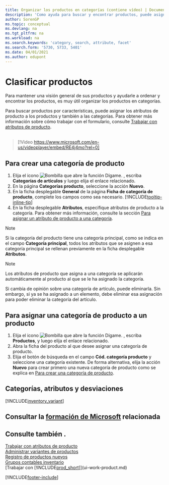 ```yaml
---
title: Organizar los productos en categorías (contiene vídeo) | Documentos de Microsoft
description: 'Como ayuda para buscar y encontrar productos, puede asignar atributos de producto y organizar los productos en categorías.'
author: SorenGP
ms.topic: conceptual
ms.devlang: na
ms.tgt_pltfrm: na
ms.workload: na
ms.search.keywords: 'category, search, attribute, facet'
ms.search.form: '5730, 5733, 5401'
ms.date: 04/01/2021
ms.author: edupont
---
```

# <a name="categorize-items"></a><a name="categorize-items"></a><a name="categorize-items"></a>Clasificar productos

Para mantener una visión general de sus productos y ayudarle a ordenar y encontrar los productos, es muy útil organizar los productos en categorías.

Para buscar productos por características, puede asignar los atributos de producto a los productos y también a las categorías. Para obtener más información sobre cómo trabajar con el formulario, consulte [Trabajar con atributos de producto](inventory-how-work-item-attributes.md).
<br><br>  

> [!Video https://www.microsoft.com/en-us/videoplayer/embed/RE4j4mo?rel=0]

## <a name="to-create-an-item-category"></a><a name="to-create-an-item-category"></a><a name="to-create-an-item-category"></a>Para crear una categoría de producto
1. Elija el icono ![Bombilla que abre la función Dígame.](media/ui-search/search_small.png "Dígame qué desea hacer") , escriba **Categorías de artículos** y luego elija el enlace relacionado.
2. En la página **Categorías producto**, seleccione la acción **Nuevo**.
3. En la ficha desplegable **General** de la página **Ficha de categoría de producto**, complete los campos como sea necesario. [!INCLUDE[tooltip-inline-tip](includes/tooltip-inline-tip_md.md)]
4. En la ficha desplegable **Atributos**, especifique atributos de producto a la categoría. Para obtener más información, consulte la sección [Para asignar un atributo de producto a una categoría](inventory-how-work-item-attributes.md#to-assign-item-attributes-to-item-categories).

> [!NOTE]  
> Si la categoría del producto tiene una categoría principal, como se indica en el campo **Categoría principal**, todos los atributos que se asignen a esa categoría principal se rellenan previamente en la ficha desplegable **Atributos**.

> [!NOTE]  
> Los atributos de producto que asigna a una categoría se aplicarán automáticamente al producto al que se le ha asignado la categoría.

Si cambia de opinión sobre una categoría de artículo, puede eliminarla. Sin embargo, si ya se ha asignado a un elemento, debe eliminar esa asignación para poder eliminar la categoría del artículo.

## <a name="to-assign-an-item-category-to-an-item"></a><a name="to-assign-an-item-category-to-an-item"></a><a name="to-assign-an-item-category-to-an-item"></a>Para asignar una categoría de producto a un producto

1. Elija el icono ![Bombilla que abre la función Dígame.](media/ui-search/search_small.png "Dígame qué desea hacer") , escriba **Productos**, y luego elija el enlace relacionado.
2. Abra la ficha del producto al que desee asignar una categoría de producto.
3. Elija el botón de búsqueda en el campo **Cód. categoría producto** y seleccione una categoría existente. De forma alternativa, elija la acción **Nuevo** para crear primero una nueva categoría de producto como se explica en [Para crear una categoría de producto](inventory-how-categorize-items.md#to-create-an-item-category).

## <a name="categories-attributes-and-variants"></a><a name="categories-attributes-and-variants"></a><a name="categories-attributes-and-variants"></a>Categorías, atributos y desviaciones

[!INCLUDE[inventory_variant](includes/inventory_variant.md)]

## <a name="see-related-microsoft-training"></a><a name="see-related-microsoft-training"></a><a name="see-related-microsoft-training"></a>Consultar la [formación de Microsoft](/training/modules/trade-master-data-dynamics-365-business-central/) relacionada

## <a name="see-also"></a><a name="see-also"></a><a name="see-also"></a>Consulte también .

[Trabajar con atributos de producto](inventory-how-work-item-attributes.md)  
[Administrar variantes de productos](inventory-item-variants.md)  
[Registro de productos nuevos](inventory-how-register-new-items.md)  
[Grupos contables inventario](inventory-manage-inventory.md)  
[Trabajar con [!INCLUDE[prod_short](includes/prod_short.md)]](ui-work-product.md)


[!INCLUDE[footer-include](includes/footer-banner.md)]
